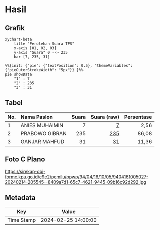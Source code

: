 # Hasil

## Grafik

```mermaid
xychart-beta
    title "Perolehan Suara TPS"
    x-axis [01, 02, 03]
    y-axis "Suara" 0 --> 235
    bar [7, 235, 31]
```

```mermaid
%%{init: {"pie": {"textPosition": 0.5}, "themeVariables": {"pieOuterStrokeWidth": "5px"}} }%%
pie showData
    "1" : 7
    "2" : 235
    "3" : 31
```

## Tabel

| No. | Nama Paslon    | Suara | Suara (raw) | Persentase |
|:--- |:-------------- | -----:| -----------:| ----------:|
| 1   | ANIES MUHAIMIN | 7     | [7][p-1]    | 2,56       |
| 2   | PRABOWO GIBRAN | 235   | [235][p-2]  | 86,08      |
| 3   | GANJAR MAHFUD  | 31    | [31][p-3]   | 11,36      |


[p-1]: https://github.com/gigit-pemilu/pemilu-2024-94-papua-tengah/blob/main/pilpres/hitung-suara/sub/94-papua-tengah/sub/04-mimika/sub/16-wania/sub/1005-inauga/sub/027-tps/sub/paslon-1.txt
[p-2]: https://github.com/gigit-pemilu/pemilu-2024-94-papua-tengah/blob/main/pilpres/hitung-suara/sub/94-papua-tengah/sub/04-mimika/sub/16-wania/sub/1005-inauga/sub/027-tps/sub/paslon-2.txt
[p-3]: https://github.com/gigit-pemilu/pemilu-2024-94-papua-tengah/blob/main/pilpres/hitung-suara/sub/94-papua-tengah/sub/04-mimika/sub/16-wania/sub/1005-inauga/sub/027-tps/sub/paslon-3.txt

## Foto C Plano

https://sirekap-obj-formc.kpu.go.id/c9e2/pemilu/ppwp/94/04/16/10/05/9404161005027-20240214-205545--8409a7d1-65c7-4621-9445-09b16c92d292.jpg


## Metadata

| Key        | Value               |
| ---------- | ------------------- |
| Time Stamp | 2024-02-25 14:00:00 |



